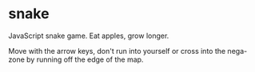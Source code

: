snake
=====

JavaScript snake game. Eat apples, grow longer.

Move with the arrow keys, don't run into yourself or cross into the nega-zone by running off the edge of the map.
